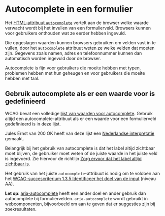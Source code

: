 <!-- @license CC0-1.0 -->

# Autocomplete in een formulier

Het [HTML-attribuut `autocomplete`](https://developer.mozilla.org/en-US/docs/Web/HTML/Attributes/autocomplete) vertelt aan de browser welke waarde verwacht wordt bij het invullen van een formulierveld. Browsers kunnen voor gebruikers onthouden wat ze eerder hebben ingevuld.

Die opgeslagen waarden kunnen browsers gebruiken om velden vast in te vullen, door het `autocomplete` attribuut weten ze welke velden dat moeten zijn. Gegevens zoals namen, adres en telefoonnummer kunnen dan automatisch worden ingevuld door de browser.

Autocomplete is fijn voor gebruikers die moeite hebben met typen, problemen hebben met hun geheugen en voor gebruikers die moeite hebben met taal.

## Gebruik autocomplete als er een waarde voor is gedefinieerd

WCAG bevat een volledige [lijst van waarden voor autocomplete](https://www.w3.org/Translations/WCAG22-nl/#input-purposes). Gebruik altijd een autocomplete-attribuut als er een waarde voor een formulierveld gedefinieerd is in deze lijst.

Jules Ernst van 200 OK heeft van deze lijst een [Nederlandse interpretatie](https://www.200ok.nl/tips/autocomplete/) gemaakt.

Belangrijk bij het gebruik van autocomplete is dat het label altijd zichtbaar moet blijven, de gebruiker moet weten of de juiste waarde in het juiste veld is ingevoerd. Zie hiervoor de richtlijn [Zorg ervoor dat het label altijd zichtbaar is](/richtlijnen/formulieren/labels/altijd-zichtbaar).

Het gebruik van het juiste `autocomplete`-attribuut is nodig om te voldoen aan het [WCAG-succescriterium 1.3.5 Identificeer het doel van de input](/wcag/1.3.5/) (niveau AA).

**Let op**: [aria-autocomplete](https://developer.mozilla.org/en-US/docs/Web/Accessibility/ARIA/Attributes/aria-autocomplete) heeft een ander doel en ander gebruik dan autocomplete bij formuliervelden. `aria-autocomplete` wordt gebruikt in webcomponenten, bijvoorbeeld om aan te geven dat er suggesties zijn bij zoekresultaten.

